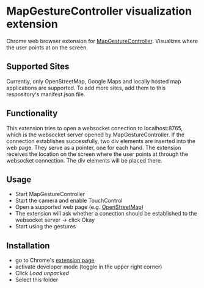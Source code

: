 # MapGestureController visualization extension

Chrome web browser extension for [MapGestureController](https://github.com/jonas-hurst/MapGestureController). Visualizes where the user points at on the screen.

## Supported Sites

Currently, only OpenStreetMap, Google Maps and locally hosted map applications are supported. To add more sites, add them to this respository's manifest.json file.

## Functionality
This extension tries to open a websocket conection to localhost:8765, which is the websocket server opened by MapGestureController. If the connection establishes successfully, two div elements are inserted into the web page. They serve as a pointer, one for each hand. The extension receives the location on the screen where the user points at through the websocket connection. The div elements will be placed there.

## Usage
* Start MapGestureController
* Start the camera and enable TouchControl
* Open a supported web page (e.g. [OpenStreetMap](openstreetmap.org))
* The extension will ask whether a conection should be established to the websocket server -> click Okay
* Start using the gestures

## Installation
* go to Chrome's [extension page](chrome://extensions)
* activate developer mode (toggle in the upper right corner)
* Click _Load unpacked_
* Select this folder